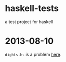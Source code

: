 haskell-tests
=============

a test project for haskell

2013-08-10
==========

`dights.hs` is a problem [here](https://www.contesthunter.org/Contest/%E5%88%9D%E5%AD%A6%E6%AC%A2%E4%B9%90%E8%B5%9B%20%EF%BC%831%28FSOI-1307%29/Problem/Show/%E7%AC%A8%E7%AC%A8%E7%9A%84%E7%BC%96%E7%A0%81).

